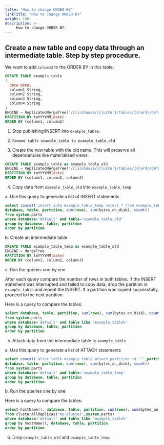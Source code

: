 ```yaml
---
title: "How to change ORDER BY"
linkTitle: "How to change ORDER BY"
weight: 100
description: >-
     How to change ORDER BY.
---
```


## Create a new table and copy data through an intermediate table. Step by step procedure.

We want to add `column3` to the ORDER BY in this table:
```sql
CREATE TABLE example_table
(
  date Date,
  column1 String,
  column2 String,
  column3 String,
  column4 String
)
ENGINE = ReplicatedMergeTree('/clickhouse/{cluster}/tables/{shard}/default/example_table', '{replica}')
PARTITION BY toYYYYMM(date)
ORDER BY (column1, column2)
```

1. Stop publishing/INSERT into `example_table`.

2. `Rename table example_table to example_table_old`

3. Create the new table with the old name. This will preserve all dependencies like materialized views.

```sql
CREATE TABLE example_table as example_table_old 
ENGINE = ReplicatedMergeTree('/clickhouse/{cluster}/tables/{shard}/default/example_table_new', '{replica}')
PARTITION BY toYYYYMM(date)
ORDER BY (column1, column2, column3)
```

4. Copy data from `example_table_old` into `example_table_temp`

a. Use this query to generate a list of INSERT statements

```sql
select concat('insert into example_table_temp select * from example_table_old where toYYYYMM(date)=',partition) as cmd, 
database, table, partition, sum(rows), sum(bytes_on_disk), count()
from system.parts
where database='default' and table='example_table_old'
group by database, table, partition
order by partition
```

b. Create an intermediate table

```sql
CREATE TABLE example_table_temp as example_table_old 
ENGINE = MergeTree
PARTITION BY toYYYYMM(date)
ORDER BY (column1, column2, column3)
```

c. Run the queries one by one

After each query compare the number of rows in both tables.
If the INSERT statement was interrupted and failed to copy data, drop the partition in `example_table` and repeat the INSERT.
If a partition was copied successfully, proceed to the next partition.

Here is a query to compare the tables:
```sql
select database, table, partition, sum(rows), sum(bytes_on_disk), count()
from system.parts
where database='default' and table like 'example_table%'
group by database, table, partition
order by partition
```

5. Attach data from the intermediate table to `example_table`

a. Use this query to generate a list of ATTACH statements

```sql
select concat('alter table example_table attach partition id ''',partition,''' from example_table_temp') as cmd, 
database, table, partition, sum(rows), sum(bytes_on_disk), count()
from system.parts
where database='default' and table='example_table_temp'
group by database, table, partition
order by partition
```

b. Run the queries one by one

Here is a query to compare the tables:

```sql
select hostName(), database, table, partition, sum(rows), sum(bytes_on_disk), count()
from clusterAllReplicas('my-cluster',system.parts)
where database='default' and table like 'example_table%'
group by hostName(), database, table, partition
order by partition
```

6. Drop `example_table_old` and `example_table_temp`


